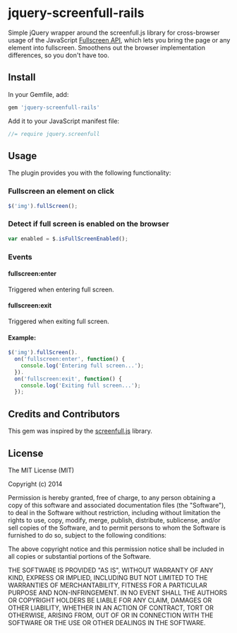 # jquery-screenfull-rails

Simple jQuery wrapper around the screenfull.js library for cross-browser usage of the JavaScript [Fullscreen API](https://developer.mozilla.org/en/DOM/Using_full-screen_mode), which lets you bring the page or any element into fullscreen. Smoothens out the browser implementation differences, so you don't have too.

## Install

In your Gemfile, add:

```ruby
gem 'jquery-screenfull-rails'
```
Add it to your JavaScript manifest file:

``` js
//= require jquery.screenfull
```

## Usage

The plugin provides you with the following functionality:

### Fullscreen an element on click

```javascript
$('img').fullScreen();
```

### Detect if full screen is enabled on the browser

```javascript
var enabled = $.isFullScreenEnabled();
```

### Events

#### fullscreen:enter
Triggered when entering full screen.

#### fullscreen:exit
Triggered when exiting full screen.

#### Example:
```javascript
$('img').fullScreen().
  on('fullscreen:enter', function() {
    console.log('Entering full screen...');
  }).
  on('fullscreen:exit', function() {
    console.log('Exiting full screen...');
  });
```

## Credits and Contributors

This gem was inspired by the [screenfull.js](https://github.com/sindresorhus/screenfull.js) library.

## License

The MIT License (MIT)

Copyright (c) 2014

Permission is hereby granted, free of charge, to any person obtaining a copy of
this software and associated documentation files (the "Software"), to deal in
the Software without restriction, including without limitation the rights to
use, copy, modify, merge, publish, distribute, sublicense, and/or sell copies of
the Software, and to permit persons to whom the Software is furnished to do so,
subject to the following conditions:

The above copyright notice and this permission notice shall be included in all
copies or substantial portions of the Software.

THE SOFTWARE IS PROVIDED "AS IS", WITHOUT WARRANTY OF ANY KIND, EXPRESS OR
IMPLIED, INCLUDING BUT NOT LIMITED TO THE WARRANTIES OF MERCHANTABILITY, FITNESS
FOR A PARTICULAR PURPOSE AND NON-INFRINGEMENT. IN NO EVENT SHALL THE AUTHORS OR
COPYRIGHT HOLDERS BE LIABLE FOR ANY CLAIM, DAMAGES OR OTHER LIABILITY, WHETHER
IN AN ACTION OF CONTRACT, TORT OR OTHERWISE, ARISING FROM, OUT OF OR IN
CONNECTION WITH THE SOFTWARE OR THE USE OR OTHER DEALINGS IN THE SOFTWARE.
